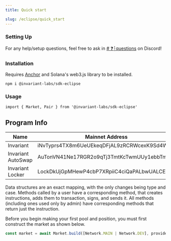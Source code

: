 ```yaml
---
title: Quick start

slug: /eclipse/quick_start
---
```


### Setting Up

For any help/setup questions, feel free to ask in [# ❓┆questions](https://discord.com/channels/916085610270322738/916117229895049227) on Discord!

### Installation

Requires [Anchor](https://www.npmjs.com/package/%40project-serum%2Fanchor) and Solana's web3.js library to be installed.

```
npm i @invariant-labs/sdk-eclipse
```

### Usage

```
import { Market, Pair } from '@invariant-labs/sdk-eclipse'
```

## Program Info

| Name               | Mainnet Address                             | Testnet Address                             | Idl                                  |
| ------------------ | ------------------------------------------- | ------------------------------------------- | ------------------------------------ |
| Invariant          | iNvTyprs4TX8m6UeUEkeqDFjAL9zRCRWcexK9Sd4WEU | iNvTyprs4TX8m6UeUEkeqDFjAL9zRCRWcexK9Sd4WEU | [IDL](/idls/invariant.json)          |
| Invariant AutoSwap | AuTonVN41Ne17RGR2o9qTj3TmtKcTwmUUy1ebbTmpiU | AuTonVN41Ne17RGR2o9qTj3TmtKcTwmUUy1ebbTmpiU | [IDL](/idls/invariant_autoswap.json) |
| Invariant Locker   | LockDkUjGpMHewP4cbP7XRpiiC4ciQaPALbwUALCEJp | LockDkUjGpMHewP4cbP7XRpiiC4ciQaPALbwUALCEJp | [IDL](/idls/locker.json)             |

Data structures are an exact mapping, with the only changes being type and case. Methods called by a user have a corresponding method, that creates instructions, adds them to transaction, signs, and sends it. All methods (including ones used only by admin) have corresponding methods that return just the instruction.

Before you begin making your first pool and position, you must first construct the market as shown below.

```ts
const market = await Market.build([Network.MAIN | Network.DEV], provider.wallet, connection)
```
